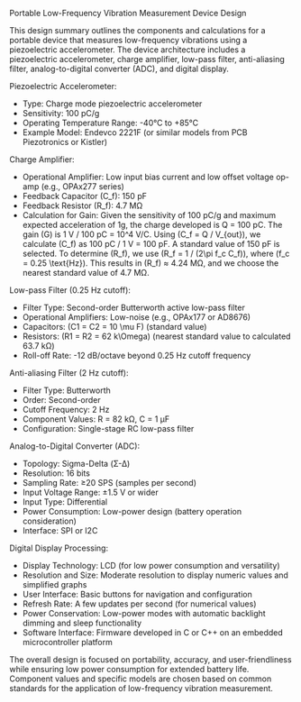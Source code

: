 Portable Low-Frequency Vibration Measurement Device Design

This design summary outlines the components and calculations for a portable device that measures low-frequency vibrations using a piezoelectric accelerometer. The device architecture includes a piezoelectric accelerometer, charge amplifier, low-pass filter, anti-aliasing filter, analog-to-digital converter (ADC), and digital display.

Piezoelectric Accelerometer:
- Type: Charge mode piezoelectric accelerometer
- Sensitivity: 100 pC/g
- Operating Temperature Range: -40°C to +85°C
- Example Model: Endevco 2221F (or similar models from PCB Piezotronics or Kistler)

Charge Amplifier:
- Operational Amplifier: Low input bias current and low offset voltage op-amp (e.g., OPAx277 series)
- Feedback Capacitor (C_f): 150 pF
- Feedback Resistor (R_f): 4.7 MΩ
- Calculation for Gain: Given the sensitivity of 100 pC/g and maximum expected acceleration of 1g, the charge developed is Q = 100 pC. The gain (G) is 1 V / 100 pC = 10^4 V/C. Using \(C_f = Q / V_{out}\), we calculate \(C_f\) as 100 pC / 1 V = 100 pF. A standard value of 150 pF is selected. To determine \(R_f\), we use \(R_f = 1 / (2\pi f_c C_f)\), where \(f_c = 0.25 \text{Hz}\). This results in \(R_f\) ≈ 4.24 MΩ, and we choose the nearest standard value of 4.7 MΩ.

Low-pass Filter (0.25 Hz cutoff):
- Filter Type: Second-order Butterworth active low-pass filter
- Operational Amplifiers: Low-noise (e.g., OPAx177 or AD8676)
- Capacitors: \(C1 = C2 = 10 \mu F\) (standard value)
- Resistors: \(R1 = R2 = 62 k\Omega\) (nearest standard value to calculated 63.7 kΩ)
- Roll-off Rate: -12 dB/octave beyond 0.25 Hz cutoff frequency

Anti-aliasing Filter (2 Hz cutoff):
- Filter Type: Butterworth
- Order: Second-order
- Cutoff Frequency: 2 Hz
- Component Values: R = 82 kΩ, C = 1 µF
- Configuration: Single-stage RC low-pass filter

Analog-to-Digital Converter (ADC):
- Topology: Sigma-Delta (Σ-Δ)
- Resolution: 16 bits
- Sampling Rate: ≥20 SPS (samples per second)
- Input Voltage Range: ±1.5 V or wider
- Input Type: Differential
- Power Consumption: Low-power design (battery operation consideration)
- Interface: SPI or I2C

Digital Display Processing:
- Display Technology: LCD (for low power consumption and versatility)
- Resolution and Size: Moderate resolution to display numeric values and simplified graphs
- User Interface: Basic buttons for navigation and configuration
- Refresh Rate: A few updates per second (for numerical values)
- Power Conservation: Low-power modes with automatic backlight dimming and sleep functionality
- Software Interface: Firmware developed in C or C++ on an embedded microcontroller platform

The overall design is focused on portability, accuracy, and user-friendliness while ensuring low power consumption for extended battery life. Component values and specific models are chosen based on common standards for the application of low-frequency vibration measurement.